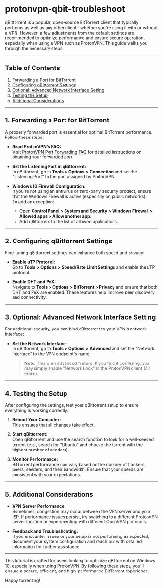 # protonvpn-qbit-troubleshoot

qBittorrent is a popular, open-source BitTorrent client that typically performs as well as any other client—whether you're using it with or without a VPN. However, a few adjustments from the default settings are recommended to optimize performance and ensure secure operation, especially when using a VPN such as ProtonVPN. This guide walks you through the necessary steps.

---

## Table of Contents

1. [Forwarding a Port for BitTorrent](#1-forwarding-a-port-for-bittorrent)
2. [Configuring qBittorrent Settings](#2-configuring-qbittorrent-settings)
3. [Optional: Advanced Network Interface Setting](#3-optional-advanced-network-interface-setting)
4. [Testing the Setup](#4-testing-the-setup)
5. [Additional Considerations](#5-additional-considerations)

---

## 1. Forwarding a Port for BitTorrent

A properly forwarded port is essential for optimal BitTorrent performance. Follow these steps:

- **Read ProtonVPN's FAQ:**  
  Visit [ProtonVPN Port Forwarding FAQ](https://urrrrrrrrllllllll) for detailed instructions on obtaining your forwarded port.

- **Set the Listening Port in qBittorrent:**  
  In qBittorrent, go to **Tools > Options > Connection** and set the "Listening Port" to the port assigned by ProtonVPN.

- **Windows 10 Firewall Configuration:**  
  If you're not using an antivirus or third-party security product, ensure that the Windows Firewall is active (especially on public networks).  
  To add an exception:
  - Open **Control Panel > System and Security > Windows Firewall > Allowed apps > Allow another app**.
  - Add qBittorrent to the list of allowed applications.

---

## 2. Configuring qBittorrent Settings

Fine-tuning qBittorrent settings can enhance both speed and privacy:

- **Enable uTP Protocol:**  
  Go to **Tools > Options > Speed/Rate Limit Settings** and enable the uTP protocol.

- **Enable DHT and PeX:**  
  Navigate to **Tools > Options > BitTorrent > Privacy** and ensure that both DHT and PeX are enabled. These features help improve peer discovery and connectivity.

---

## 3. Optional: Advanced Network Interface Setting

For additional security, you can bind qBittorrent to your VPN's network interface:

- **Set the Network Interface:**  
  In qBittorrent, go to **Tools > Options > Advanced** and set the "Network interface" to the VPN endpoint's name.  
  > **Note:** This is an advanced feature. If you find it confusing, you may simply enable "Network Lock" in the ProtonVPN client (Air Eddie).

---

## 4. Testing the Setup

After configuring the settings, test your qBittorrent setup to ensure everything is working correctly:

1. **Reboot Your Computer:**  
   This ensures that all changes take effect.

2. **Start qBittorrent:**  
   Open qBittorrent and use the search function to look for a well-seeded torrent (e.g., search for "Ubuntu" and choose the torrent with the highest number of seeders).

3. **Monitor Performance:**  
   BitTorrent performance can vary based on the number of trackers, peers, seeders, and their bandwidth. Ensure that your speeds are consistent with your expectations.

---

## 5. Additional Considerations

- **VPN Server Performance:**  
  Sometimes, congestion may occur between the VPN server and your ISP. If performance issues persist, try switching to a different ProtonVPN server location or experimenting with different OpenVPN protocols.

- **Feedback and Troubleshooting:**  
  If you encounter issues or your setup is not performing as expected, document your system configuration and reach out with detailed information for further assistance.

---

This tutorial is crafted for users looking to optimize qBittorrent on Windows 10, especially when using ProtonVPN. By following these steps, you'll ensure a secure, efficient, and high-performance BitTorrent experience.

Happy torrenting!
